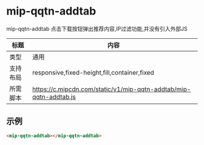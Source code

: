 # mip-qqtn-addtab

mip-qqtn-addtab 点击下载按钮弹出推荐内容,IP过滤功能,并没有引入外部JS

标题|内容
----|----
类型|通用
支持布局|responsive,fixed-height,fill,container,fixed
所需脚本|https://c.mipcdn.com/static/v1/mip-qqtn-addtab/mip-qqtn-addtab.js

## 示例

```html
<mip-qqtn-addtab></mip-qqtn-addtab>
```




